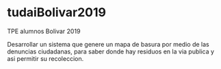 # tudaiBolivar2019
TPE alumnos Bolivar 2019

Desarrollar un sistema que genere un mapa de basura por medio de las denuncias ciudadanas, para saber donde hay residuos en la via publica y asi permitir su recoleccion.
